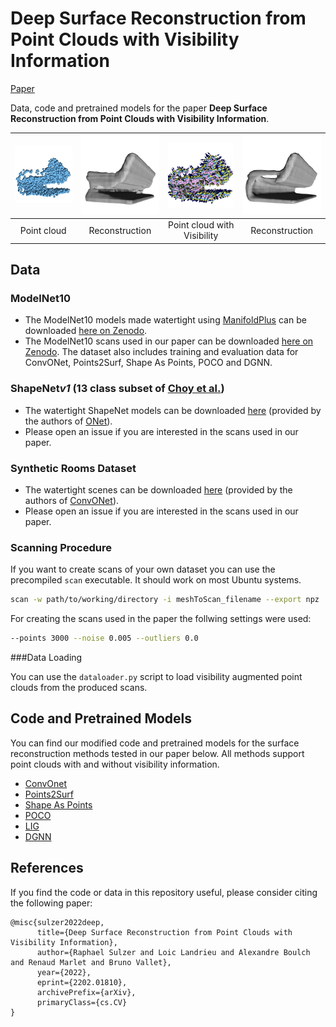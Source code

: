 # Deep Surface Reconstruction from Point Clouds with Visibility Information

[Paper](https://arxiv.org/abs/2202.01810)

Data, code and pretrained models for the paper **Deep Surface Reconstruction from Point Clouds with Visibility Information**.

<table>
<thead>
  <tr align="center">
    <th><img style="width:250px;" src="teaser/sofa_0751_scan.png"></th>
    <th><img style="width:200px; " src="teaser/sofa_0751_co_con.png"></th>
    <th><img style="width:250px;" src="teaser/sofa_0751_scan_aux_los_yellow.png"></th>
    <th><img style="width:200px;" src="teaser/sofa_0751_co_aux.png"></th>
  </tr>
</thead>
<tbody align="center">
  <tr>
    <td>Point cloud</td>
    <td>Reconstruction</td>
    <td>Point cloud with Visibility</td>
    <td>Reconstruction</td>
  </tr>
</tbody>
</table>

## Data

### ModelNet10

- The ModelNet10 models made watertight using [ManifoldPlus](https://github.com/hjwdzh/ManifoldPlus)
can be downloaded [here on Zenodo](https://zenodo.org/record/5920479#.YflZilvMLIE).
- The ModelNet10 scans used in our paper can be downloaded
[here on Zenodo](https://zenodo.org/record/5940164#.YflZolvMLIE). The dataset also includes training and evaluation
data for ConvONet, Points2Surf, Shape As Points, POCO and DGNN.

### ShapeNet*v1* (13 class subset of [Choy et al.](https://arxiv.org/abs/1604.00449))

- The watertight ShapeNet models can be downloaded [here](https://s3.eu-central-1.amazonaws.com/avg-projects/occupancy_networks/data/watertight.zip) (provided by the authors of [ONet](https://arxiv.org/abs/1812.03828)).
- Please open an issue if you are interested in the scans used in our paper.

### Synthetic Rooms Dataset

- The watertight scenes can be downloaded [here](https://s3.eu-central-1.amazonaws.com/avg-projects/convolutional_occupancy_networks/data/room_watertight_mesh.zip) (provided by the authors of [ConvONet](https://arxiv.org/abs/2003.04618)).
- Please open an issue if you are interested in the scans used in our paper.

[//]: # (- The training and evaluation data for ConvONet can be downloaded here.)

[//]: # (- The training data for Shape As Points can be downloaded here.)

### Scanning Procedure

If you want to create scans of your own dataset you can use the precompiled `scan` executable. It should work on most Ubuntu systems.

```bash
scan -w path/to/working/directory -i meshToScan_filename --export npz
```

For creating the scans used in the paper the follwing settings were used:

```bash
--points 3000 --noise 0.005 --outliers 0.0
```

###Data Loading

You can use the `dataloader.py` script to load visibility augmented point clouds from the produced scans.


## Code and Pretrained Models

You can find our modified code and pretrained models for the surface reconstruction methods tested in our paper below.
All methods support point clouds with and without visibility information.

- [ConvOnet](https://github.com/raphaelsulzer/convolutional_occupancy_networks)
- [Points2Surf](https://github.com/raphaelsulzer/points2surf)
- [Shape As Points](https://github.com/raphaelsulzer/shape_as_points)
- [POCO](https://github.com/raphaelsulzer/POCO)
- [LIG](https://github.com/raphaelsulzer/graphics)
- [DGNN](https://github.com/raphaelsulzer/dgnn)



## References

If you find the code or data in this repository useful, please consider citing the following paper:

```
@misc{sulzer2022deep,
      title={Deep Surface Reconstruction from Point Clouds with Visibility Information}, 
      author={Raphael Sulzer and Loic Landrieu and Alexandre Boulch and Renaud Marlet and Bruno Vallet},
      year={2022},
      eprint={2202.01810},
      archivePrefix={arXiv},
      primaryClass={cs.CV}
}
```





